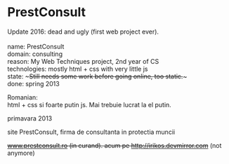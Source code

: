 PrestConsult
============
Update 2016: dead and ugly (first web project ever). <br /><br />
name: PrestConsult <br />
domain: consulting <br />
reason: My Web Techniques project, 2nd year of CS <br />
technologies: mostly html + css with very little js <br />
state: ~~~Still needs some work before going online, too static.~~~ <br />
done: spring 2013 <br />


Romanian: <br />
html + css si foarte putin js. Mai trebuie lucrat la el putin. <br />

primavara 2013 <br />

site PrestConsult, firma de consultanta in protectia muncii <br />

~~www.prestconsult.ro (in curand). acum pe http://irikos.devmirror.com~~ (not anymore) <br />
